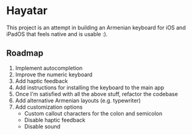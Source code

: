 # Hayatar

This project is an attempt in building an Armenian keyboard for iOS and iPadOS that
feels native and is usable :).

## Roadmap

1. Implement autocompletion
1. Improve the numeric keyboard
1. Add haptic feedback
1. Add instructions for installing the keyboard to the main app
1. Once I'm satisfied with all the above stuff, refactor the codebase
1. Add alternative Armenian layouts (e.g. typewriter)
1. Add customization options
	* Custom callout characters for the colon and semicolon
	* Disable haptic feedback
	* Disable sound

